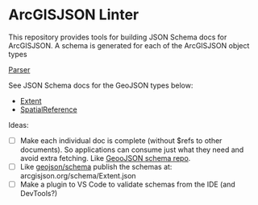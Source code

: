 # ArcGISJSON Linter
This repository provides tools for building JSON Schema docs for ArcGISJSON. A schema is generated for each of the ArcGISJSON object types

[Parser](./index.html)

See JSON Schema docs for the GeoJSON types below:

-   [Extent](./extent.schema.json)
-   [SpatialReference](./spatial.reference.schema.json)

Ideas:

-  [ ] Make each individual doc is complete (without $refs to other documents). So applications can consume just what they need and avoid extra fetching. Like [GeooJSON schema repo](https://github.com/geojson/schema).
-  [ ] Like [geojson/schema](https://github.com/geojson/schema) publish the schemas at: arcgisjson.org/schema/Extent.json
- [ ] Make a plugin to VS Code to validate schemas from the IDE (and DevTools?)
